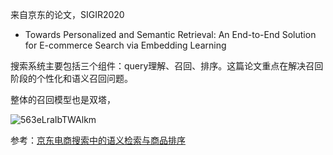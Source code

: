 来自京东的论文，SIGIR2020

- Towards Personalized and Semantic Retrieval: An End-to-End Solution for E-commerce Search via Embedding Learning

搜索系统主要包括三个组件：query理解、召回、排序。这篇论文重点在解决召回阶段的个性化和语义召回问题。

整体的召回模型也是双塔，

![563eLraIbTWAlkm](https://i.loli.net/2021/05/11/563eLraIbTWAlkm.png)

参考：[京东电商搜索中的语义检索与商品排序](https://www.infoq.cn/article/pbWjRdjjShU2JuzClCeU)

